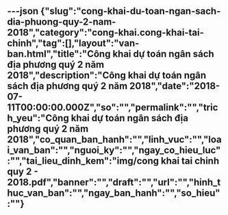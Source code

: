 ---json
{"slug":"cong-khai-du-toan-ngan-sach-dia-phuong-quy-2-nam-2018","category":"cong-khai.cong-khai-tai-chinh","tag":[],"layout":"van-ban.html","title":"Công khai dự toán ngân sách địa phương quý 2 năm 2018","description":"Công khai dự toán ngân sách địa phương quý 2 năm 2018","date":"2018-07-11T00:00:00.000Z","so":"","permalink":"","trich_yeu":"Công khai dự toán ngân sách địa phương quý 2 năm 2018","co_quan_ban_hanh":"","linh_vuc":"","loai_van_ban":"","nguoi_ky":"","ngay_co_hieu_luc":"","tai_lieu_dinh_kem":"img/cong khai tai chinh quy 2 - 2018.pdf","banner":"","draft":"","url":"","hinh_thuc_van_ban":"","ngay_ban_hanh":"","so_hieu":""}
---

